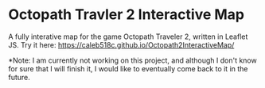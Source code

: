 # Octopath Travler 2 Interactive Map
A fully interative map for the game Octopath Traveler 2, written in Leaflet JS. 
Try it here: https://caleb518c.github.io/Octopath2InteractiveMap/ 

*Note: I am currently not working on this project, and although I don't know for sure that I will finish it, I would like to eventually come back to it in the future.
